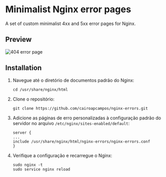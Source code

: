 # Minimalist Nginx error pages

A set of custom minimalist 4xx and 5xx error pages for Nginx.

## Preview
![404 error page](https://i.imgur.com/UhkO7uP.pngg)

## Installation

1. Navegue até o diretório de documentos padrão do Nginx:
	```
    cd /usr/share/nginx/html
    ```
2. Clone o repositório:
	```
    git clone https://github.com/cairoapcampos/nginx-errors.git
    ```

3. Adicione as páginas de erro personalizadas à configuração padrão do servidor no arquivo `/etc/nginx/sites-enabled/default`:
	```
    server {
    ...
    include /usr/share/nginx/html/nginx-errors/nginx-errors.conf
    }
    ```
4. Verifique a configuração e recarregue o Nginx:
	```
    sudo nginx -t
    sudo service nginx reload
    ```
